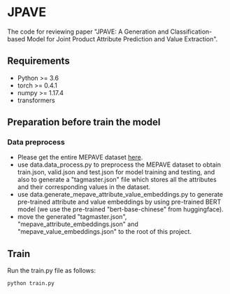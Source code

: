 # JPAVE
The code for reviewing paper "JPAVE: A Generation and Classification-based Model for Joint Product Attribute Prediction and Value Extraction".

## Requirements
+ Python >= 3.6
+ torch >= 0.4.1
+ numpy >= 1.17.4
+ transformers

## Preparation before train the model
### Data preprocess
+ Please get the entire MEPAVE dataset [here](https://github.com/jd-aig/JAVE).
+ use data.data_process.py to preprocess the MEPAVE dataset to obtain train.json, valid.json and test.json for model training and testing, and also to generate a "tagmaster.json" file which stores all the attributes and their corresponding values in the dataset.
+ use data.generate_mepave_attribute_value_embeddings.py to generate pre-trained attribute and value embeddings by using pre-trained BERT model (we use the pre-trained "bert-base-chinese" from huggingface).
+ move the generated "tagmaster.json", "mepave_attribute_embeddings.json" and "mepave_value_embeddings.json" to the root of this project.

## Train
Run the train.py file as follows:
```bash
python train.py
```

